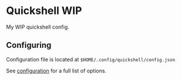 # Quickshell WIP

My WIP quickshell config.

## Configuring

Configuration file is located at `$HOME/.config/quickshell/config.json`

See [configuration](doc/Configuration.md) for a full list of options.

